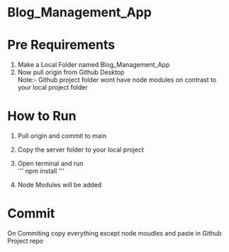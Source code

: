 # Blog_Management_App

# Pre Requirements
1. Make a Local Folder named Blog_Management_App
2. Now pull origin from Github Desktop <br>
Note:- Github project folder wont have node modules on contrast to your local project folder 




# How to Run
1. Pull origin and commit to main
2. Copy the server folder to your local project
3. Open terminal and run <br> 
'''
npm install
'''

4. Node Modules will be added

# Commit
On Commiting copy everything except node moudles and paste in Github Project repo

